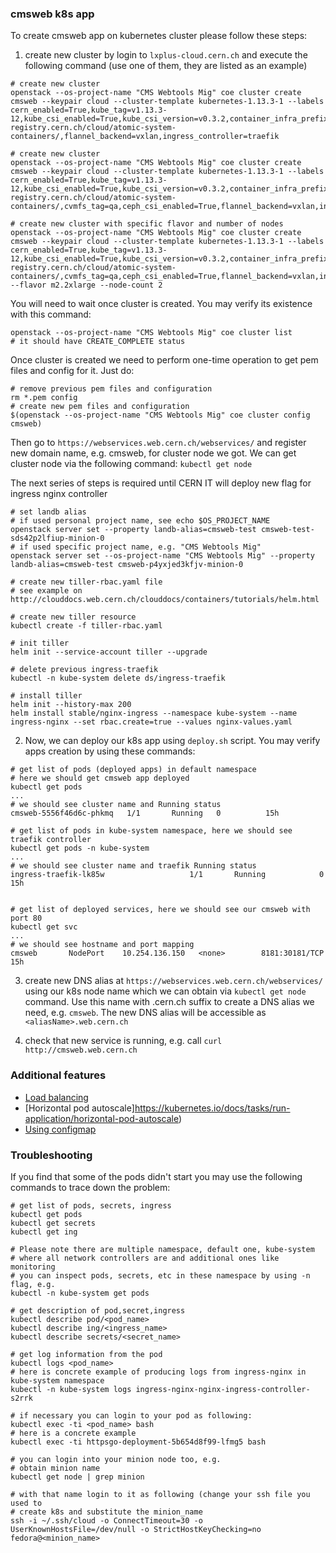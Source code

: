 ### cmsweb k8s app
To create cmsweb app on kubernetes cluster please follow these steps:

1. create new cluster by login to `lxplus-cloud.cern.ch` and execute the
   following command (use one of them, they are listed as an example)

```
# create new cluster
openstack --os-project-name "CMS Webtools Mig" coe cluster create cmsweb --keypair cloud --cluster-template kubernetes-1.13.3-1 --labels cern_enabled=True,kube_tag=v1.13.3-12,kube_csi_enabled=True,kube_csi_version=v0.3.2,container_infra_prefix=gitlab-registry.cern.ch/cloud/atomic-system-containers/,flannel_backend=vxlan,ingress_controller=traefik

# create new cluster
openstack --os-project-name "CMS Webtools Mig" coe cluster create cmsweb --keypair cloud --cluster-template kubernetes-1.13.3-1 --labels cern_enabled=True,kube_tag=v1.13.3-12,kube_csi_enabled=True,kube_csi_version=v0.3.2,container_infra_prefix=gitlab-registry.cern.ch/cloud/atomic-system-containers/,cvmfs_tag=qa,ceph_csi_enabled=True,flannel_backend=vxlan,ingress_controller=traefik

# create new cluster with specific flavor and number of nodes
openstack --os-project-name "CMS Webtools Mig" coe cluster create cmsweb --keypair cloud --cluster-template kubernetes-1.13.3-1 --labels cern_enabled=True,kube_tag=v1.13.3-12,kube_csi_enabled=True,kube_csi_version=v0.3.2,container_infra_prefix=gitlab-registry.cern.ch/cloud/atomic-system-containers/,cvmfs_tag=qa,ceph_csi_enabled=True,flannel_backend=vxlan,ingress_controller=traefik --flavor m2.2xlarge --node-count 2
```

You will need to wait once cluster is created. You may verify its existence
with this command:
```
openstack --os-project-name "CMS Webtools Mig" coe cluster list
# it should have CREATE_COMPLETE status
```

Once cluster is created we need to perform one-time operation to get pem files
and config for it. Just do:
```
# remove previous pem files and configuration
rm *.pem config
# create new pem files and configuration
$(openstack --os-project-name "CMS Webtools Mig" coe cluster config cmsweb)
```

Then go to `https://webservices.web.cern.ch/webservices/` and register new
domain name, e.g. cmsweb, for cluster node we got. We can get cluster node via
the following command:
`
kubectl get node
`

The next series of steps is required until CERN IT will deploy new flag for
ingress nginx controller
```
# set landb alias
# if used personal project name, see echo $OS_PROJECT_NAME
openstack server set --property landb-alias=cmsweb-test cmsweb-test-sds42p2lfiup-minion-0
# if used specific project name, e.g. "CMS Webtools Mig"
openstack server set --os-project-name "CMS Webtools Mig" --property landb-alias=cmsweb-test cmsweb-p4yxjed3kfjv-minion-0

# create new tiller-rbac.yaml file
# see example on http://clouddocs.web.cern.ch/clouddocs/containers/tutorials/helm.html

# create new tiller resource
kubectl create -f tiller-rbac.yaml

# init tiller
helm init --service-account tiller --upgrade

# delete previous ingress-traefik
kubectl -n kube-system delete ds/ingress-traefik

# install tiller
helm init --history-max 200
helm install stable/nginx-ingress --namespace kube-system --name ingress-nginx --set rbac.create=true --values nginx-values.yaml
```


2. Now, we can deploy our k8s app using `deploy.sh` script. You may verify apps
   creation by using these commands:
```
# get list of pods (deployed apps) in default namespace
# here we should get cmsweb app deployed
kubectl get pods
...
# we should see cluster name and Running status
cmsweb-5556f46d6c-phkmq   1/1       Running   0          15h

# get list of pods in kube-system namespace, here we should see traefik controller
kubectl get pods -n kube-system
...
# we should see cluster name and traefik Running status
ingress-traefik-lk85w                   1/1       Running            0  15h


# get list of deployed services, here we should see our cmsweb with port 80
kubectl get svc
...
# we should see hostname and port mapping
cmsweb       NodePort    10.254.136.150   <none>        8181:30181/TCP   15h
```

3. create new DNS alias at `https://webservices.web.cern.ch/webservices/`
using our k8s node name which we can obtain via `kubectl get node` command.
Use this name with .cern.ch suffix to create a DNS alias we need, e.g.
`cmsweb`. The new DNS alias will be accessible as `<aliasName>.web.cern.ch`

4. check that new service is running, e.g. call `curl http://cmsweb.web.cern.ch`

### Additional features

- [Load balancing](https://clouddocs.web.cern.ch/clouddocs/containers/tutorials/lb.html)
- [Horizontal pod autoscale]https://kubernetes.io/docs/tasks/run-application/horizontal-pod-autoscale)
- [Using configmap](https://kubernetes.io/docs/tasks/configure-pod-container/configure-pod-configmap)

### Troubleshooting
If you find that some of the pods didn't start you may use the following
commands to trace down the problem:
```
# get list of pods, secrets, ingress
kubectl get pods
kubectl get secrets
kubectl get ing

# Please note there are multiple namespace, default one, kube-system
# where all network controllers are and additional ones like monitoring
# you can inspect pods, secrets, etc in these namespace by using -n flag, e.g.
kubectl -n kube-system get pods

# get description of pod,secret,ingress
kubectl describe pod/<pod_name>
kubectl describe ing/<ingress_name>
kubectl describe secrets/<secret_name>

# get log information from the pod
kubectl logs <pod_name>
# here is concrete example of producing logs from ingress-nginx in kube-system namespace
kubectl -n kube-system logs ingress-nginx-nginx-ingress-controller-s2rrk

# if necessary you can login to your pod as following:
kubectl exec -ti <pod_name> bash
# here is a concrete example
kubectl exec -ti httpsgo-deployment-5b654d8f99-lfmg5 bash

# you can login into your minion node too, e.g.
# obtain minion name
kubectl get node | grep minion

# with that name login to it as following (change your ssh file you used to
# create k8s and substitute the minion_name
ssh -i ~/.ssh/cloud -o ConnectTimeout=30 -o UserKnownHostsFile=/dev/null -o StrictHostKeyChecking=no fedora@<minion_name>
```
